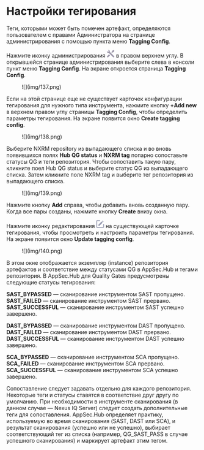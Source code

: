 # Настройки тегирования

Теги, которыми может быть помечен артефакт, определяются пользователем с правами Администратора на странице администрирования с помощью пункта меню **Tagging Config**.

Нажмите иконку администрирования ![](img/1.png) в правом верхнем углу. В открывшейся странице администрирования выберите слева в консоли пункт меню **Tagging Config**. На экране откроется страница **Tagging Config**.

<figure markdown>![](img/137.png)</figure>

Если на этой странице еще не существует карточек конфигурации тегирования для нужного типа инструмента, нажмите кнопку **+Add new** в верхнем правом углу страницы **Tagging Config**, чтобы определить параметры тегирования. На экране появится окно **Create tagging config**.

<figure markdown>![](img/138.png)</figure>

Выберите NXRM repository из выпадающего списка и во вновь появившихся полях **Hub QG status** и **NXRM tag** попарно сопоставьте статусы QG и теги репозитория. Чтобы сопоставить такую пару, кликните поел Hub QG status и выберите статус QG из выпадающего списка. Затем кликните поле NXRM tag и выберите тег репозитория из выпадающего списка.

<figure markdown>![](img/139.png)</figure>

Нажмите кнопку **Add** справа, чтобы добавить вновь созданную пару. Когда все пары созданы, нажмите кнопку **Create** внизу окна.

Нажмите иконку редактирования ![](img/edit.png) на существующей карточке тегирования, чтобы просмотреть и настроить параметры тегирования. На экране появится окно **Update tagging config**.

<figure markdown>![](img/140.png)</figure>

В этом окне отображается экземпляр (instance) репозитория артефактов и соответствие между статусами QG в AppSec.Hub и тегами репозитория. В AppSec.Hub для Quality Gates предусмотрены следующие статусы тегирования:

**SAST_BYPASSED** — сканирование инструментом SAST пропущено.
**SAST_FAILED** — сканирование инструментом SAST прервано.
**SAST_SUCCESSFUL** — сканирование инструментом SAST успешно завершено.

**DAST_BYPASSED** — сканирование инструментом DAST пропущено.
**DAST_FAILED** — сканирование инструментом DAST прервано.
**DAST_SUCCESSFUL** — сканирование инструментом DAST успешно завершено.

**SCA_BYPASSED** — сканирование инструментом SCA пропущено.
**SCA_FAILED** — сканирование инструментом SCA прервано.
**SCA_SUCCESSFUL** — сканирование инструментом SCA успешно завершено.

Сопоставление следует задавать отдельно для каждого репозитория. Некоторые теги и статусы ставятся в соответствие друг другу по умолчанию. При необходимости в инструменте сканирования (в данном случае — Nexus IQ Server) следует создать дополнительные теги для сопоставления. AppSec.Hub определяет практику, используемую во время сканирования (SAST, DAST или SCA), и результат сканирования (успешно или не успешно), выбирает соответствующий тег из списка (например, QG_SAST_PASS в случае успешного сканирования) и маркирует артефакт этим тегом.